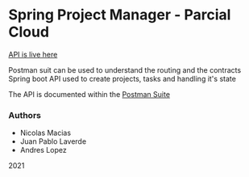 # Spring Project Manager - Parcial Cloud

[API is live here](https://cloud-taller-1.herokuapp.com/)

Postman suit can be used to understand the routing and the contracts
Spring boot API used to create projects, tasks and handling it's state

The API is documented within the [Postman Suite](https://github.com/JuanPLaverde08/cloud_Trabajo1/blob/master/Taller_cloud_1.postman_collection.json)

### Authors
- Nicolas Macias
- Juan Pablo Laverde
- Andres Lopez

2021

